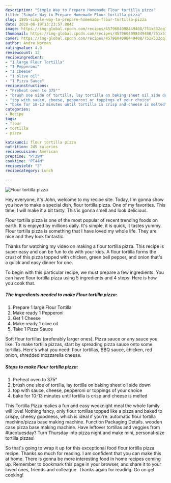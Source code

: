 ```yaml
---
description: "Simple Way to Prepare Homemade Flour tortilla pizza"
title: "Simple Way to Prepare Homemade Flour tortilla pizza"
slug: 1805-simple-way-to-prepare-homemade-flour-tortilla-pizza
date: 2020-06-19T13:23:57.884Z
image: https://img-global.cpcdn.com/recipes/4579604098449408/751x532cq70/flour-tortilla-pizza-recipe-main-photo.jpg
thumbnail: https://img-global.cpcdn.com/recipes/4579604098449408/751x532cq70/flour-tortilla-pizza-recipe-main-photo.jpg
cover: https://img-global.cpcdn.com/recipes/4579604098449408/751x532cq70/flour-tortilla-pizza-recipe-main-photo.jpg
author: Andre Norman
ratingvalue: 4.9
reviewcount: 12
recipeingredient:
- "1 large Flour Tortilla"
- "1 Pepperoni"
- "1 Cheese"
- "1 olive oil"
- "1 Pizza Sauce"
recipeinstructions:
- "Preheat oven to 375°"
- "brush one side of tortilla, lay tortilla on baking sheet oil side down"
- "top with sauce, cheese, pepperoni or toppings of your choice"
- "bake for 10-13 minutes until tortilla is crisp and cheese is melted"
categories:
- Recipe
tags:
- flour
- tortilla
- pizza

katakunci: flour tortilla pizza 
nutrition: 245 calories
recipecuisine: American
preptime: "PT39M"
cooktime: "PT44M"
recipeyield: "3"
recipecategory: Lunch

---
```



![Flour tortilla pizza](https://img-global.cpcdn.com/recipes/4579604098449408/751x532cq70/flour-tortilla-pizza-recipe-main-photo.jpg)

Hey everyone, it's John, welcome to my recipe site. Today, I'm gonna show you how to make a special dish, flour tortilla pizza. One of my favorites. This time, I will make it a bit tasty. This is gonna smell and look delicious.

Flour tortilla pizza is one of the most popular of recent trending foods on earth. It is enjoyed by millions daily. It's simple, it is quick, it tastes yummy. Flour tortilla pizza is something that I have loved my whole life. They are nice and they look fantastic.

Thanks for watching my video on making a flour tortilla pizza. This recipe is super easy and can be fun to do with your kids. A flour tortilla forms the crust of this pizza topped with chicken, green bell pepper, and onion that&#39;s a quick and easy dinner for one.


To begin with this particular recipe, we must prepare a few ingredients. You can have flour tortilla pizza using 5 ingredients and 4 steps. Here is how you cook that.

<!--inarticleads1-->

##### The ingredients needed to make Flour tortilla pizza:

1. Prepare 1 large Flour Tortilla
1. Make ready 1 Pepperoni
1. Get 1 Cheese
1. Make ready 1 olive oil
1. Take 1 Pizza Sauce


Soft flour tortillas (preferably larger ones). Pizza sauce or any sauce you like. To make tortilla pizzas, start by spreading pizza sauce onto some tortillas. Here&#39;s what you need: flour tortillas, BBQ sauce, chicken, red onion, shredded mozzarella cheese. 

<!--inarticleads2-->

##### Steps to make Flour tortilla pizza:

1. Preheat oven to 375°
1. brush one side of tortilla, lay tortilla on baking sheet oil side down
1. top with sauce, cheese, pepperoni or toppings of your choice
1. bake for 10-13 minutes until tortilla is crisp and cheese is melted


This Tortilla Pizza makes a fun and easy weeknight meal the whole family will love! Nothing fancy, only flour tortillas topped like a pizza and baked to crispy, cheesy goodness, which is ideal if you&#39;re. automatic flour tortilla machine/pizza base making machine. Function Packaging Details. wooden case pizza base making machine. Have leftover tortillas and veggies from #tacotuesday? Turn Thursday into pizza night and make mini, personal-size tortilla pizzas! 

So that's going to wrap it up for this exceptional food flour tortilla pizza recipe. Thanks so much for reading. I am confident that you can make this at home. There is gonna be more interesting food in home recipes coming up. Remember to bookmark this page in your browser, and share it to your loved ones, friends and colleague. Thanks again for reading. Go on get cooking!

